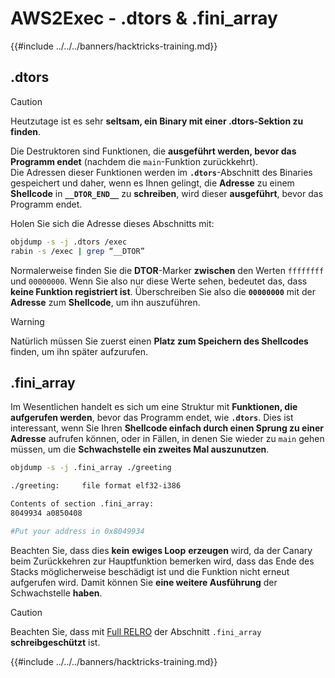 # AWS2Exec - .dtors & .fini_array

{{#include ../../../banners/hacktricks-training.md}}

## .dtors

> [!CAUTION]
> Heutzutage ist es sehr **seltsam, ein Binary mit einer .dtors-Sektion zu finden**.

Die Destruktoren sind Funktionen, die **ausgeführt werden, bevor das Programm endet** (nachdem die `main`-Funktion zurückkehrt).\
Die Adressen dieser Funktionen werden im **`.dtors`**-Abschnitt des Binaries gespeichert und daher, wenn es Ihnen gelingt, die **Adresse** zu einem **Shellcode** in **`__DTOR_END__`** zu **schreiben**, wird dieser **ausgeführt**, bevor das Programm endet.

Holen Sie sich die Adresse dieses Abschnitts mit:
```bash
objdump -s -j .dtors /exec
rabin -s /exec | grep “__DTOR”
```
Normalerweise finden Sie die **DTOR**-Marker **zwischen** den Werten `ffffffff` und `00000000`. Wenn Sie also nur diese Werte sehen, bedeutet das, dass **keine Funktion registriert ist**. Überschreiben Sie also die **`00000000`** mit der **Adresse** zum **Shellcode**, um ihn auszuführen.

> [!WARNING]
> Natürlich müssen Sie zuerst einen **Platz zum Speichern des Shellcodes** finden, um ihn später aufzurufen.

## **.fini_array**

Im Wesentlichen handelt es sich um eine Struktur mit **Funktionen, die aufgerufen werden**, bevor das Programm endet, wie **`.dtors`**. Dies ist interessant, wenn Sie Ihren **Shellcode einfach durch einen Sprung zu einer Adresse** aufrufen können, oder in Fällen, in denen Sie wieder zu `main` gehen müssen, um die **Schwachstelle ein zweites Mal auszunutzen**.
```bash
objdump -s -j .fini_array ./greeting

./greeting:     file format elf32-i386

Contents of section .fini_array:
8049934 a0850408

#Put your address in 0x8049934
```
Beachten Sie, dass dies **kein** **ewiges Loop** **erzeugen** wird, da der Canary beim Zurückkehren zur Hauptfunktion bemerken wird, dass das Ende des Stacks möglicherweise beschädigt ist und die Funktion nicht erneut aufgerufen wird. Damit können Sie **eine weitere Ausführung** der Schwachstelle **haben**.

> [!CAUTION]
> Beachten Sie, dass mit [Full RELRO](../common-binary-protections-and-bypasses/relro.md) der Abschnitt `.fini_array` **schreibgeschützt** ist.

{{#include ../../../banners/hacktricks-training.md}}
